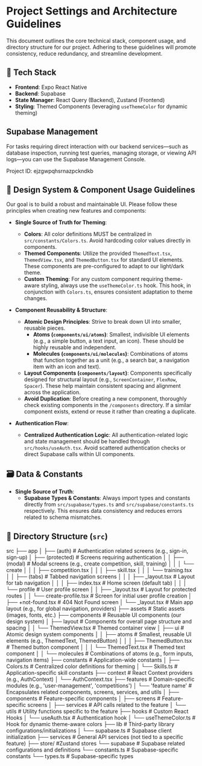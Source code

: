 # Project Settings and Architecture Guidelines

This document outlines the core technical stack, component usage, and directory structure for our project. Adhering to these guidelines will promote consistency, reduce redundancy, and streamline development.

## 🚀 Tech Stack

* **Frontend**: Expo React Native
* **Backend**: Supabase
* **State Manager**: React Query (Backend), Zustand (Frontend)
* **Styling**: Themed Components (leveraging `useThemeColor` for dynamic theming)

## Supabase Management
For tasks requiring direct interaction with our backend services—such as database inspection, running test queries, managing storage, or viewing API logs—you can use the Supabase Management Console.

Project ID: ejzgwpqhsrnazpckndkb

## 🎨 Design System & Component Usage Guidelines

Our goal is to build a robust and maintainable UI. Please follow these principles when creating new features and components:

* **Single Source of Truth for Theming**:
    * **Colors**: All color definitions MUST be centralized in `src/constants/Colors.ts`. Avoid hardcoding color values directly in components.
    * **Themed Components**: Utilize the provided `ThemedText.tsx`, `ThemedView.tsx`, and `ThemedButton.tsx` for standard UI elements. These components are pre-configured to adapt to our light/dark theme.
    * **Custom Theming**: For any custom component requiring theme-aware styling, always use the `useThemeColor.ts` hook. This hook, in conjunction with `Colors.ts`, ensures consistent adaptation to theme changes.

* **Component Reusability & Structure**:
    * **Atomic Design Principles**: Strive to break down UI into smaller, reusable pieces.
        * **Atoms (`components/ui/atoms`)**: Smallest, indivisible UI elements (e.g., a simple button, a text input, an icon). These should be highly reusable and independent.
        * **Molecules (`components/ui/molecules`)**: Combinations of atoms that function together as a unit (e.g., a search bar, a navigation item with an icon and text).
    * **Layout Components (`components/layout`)**: Components specifically designed for structural layout (e.g., `ScreenContainer`, `FlexRow`, `Spacer`). These help maintain consistent spacing and alignment across the application.
    * **Avoid Duplication**: Before creating a new component, thoroughly check existing components in the `/components` directory. If a similar component exists, extend or reuse it rather than creating a duplicate.
* **Authentication Flow**:
    * **Centralized Authentication Logic**: All authentication-related logic and state management should be handled through `src/hooks/useAuth.tsx`. Avoid scattered authentication checks or direct Supabase calls within UI components.

## 🗃️ Data & Constants

* **Single Source of Truth**:
    * **Supabase Types & Constants**: Always import types and constants directly from `src/supabase/types.ts` and `src/supabase/constants.ts` respectively. This ensures data consistency and reduces errors related to schema mismatches.

## 📂 Directory Structure (`src`)

src
├── app
│   ├── (auth)                     # Authentication related screens (e.g., sign-in, sign-up)
│   ├── (protected)                # Screens requiring authentication
│   │   ├── (modal)                # Modal screens (e.g., create competition, skill, training)
│   │   │   └── create
│   │   │       ├── competition.tsx
│   │   │       ├── skill.tsx
│   │   │       └── training.tsx
│   │   ├── (tabs)                 # Tabbed navigation screens
│   │   │   ├── _layout.tsx        # Layout for tab navigation
│   │   │   ├── index.tsx          # Home screen (default tab)
│   │   │   └── profile            # User profile screen
│   │   ├── _layout.tsx            # Layout for protected routes
│   │   └── create-profile.tsx     # Screen for initial user profile creation
│   ├── +not-found.tsx             # 404 Not Found screen
│   └── _layout.tsx                # Main app layout (e.g., for global navigation, providers)
├── assets                         # Static assets (images, fonts, etc.)
├── components                     # Reusable UI components (our design system)
│   ├── layout                     # Components for overall page structure and spacing
│   │   └── ThemedView.tsx         # Themed container view
│   ├── ui                         # Atomic design system components
│   │   ├── atoms                  # Smallest, reusable UI elements (e.g., ThemedText, ThemedButton)
│   │   │   ├── ThemedButton.tsx   # Themed button component
│   │   │   └── ThemedText.tsx     # Themed text component
│   │   └── molecules              # Combinations of atoms (e.g., form inputs, navigation items)
├── constants                      # Application-wide constants
│   ├── Colors.ts                  # Centralized color definitions for theming
│   └── Skills.ts                  # Application-specific skill constants
├── context                        # React Context providers (e.g., AuthContext)
│   └── AuthContext.tsx
├── features                       # Domain-specific modules (e.g., 'user-management', 'competitions')
│   └── 'feature name'             # Encapsulates related components, screens, services, and utils
│       ├── components             # Feature-specific components
│       ├── screens                # Feature-specific screens
│       ├── services               # API calls related to the feature
│       └── utils                  # Utility functions specific to the feature
├── hooks                          # Custom React Hooks
│   └── useAuth.tsx                # Authentication hook
│   └── useThemeColor.ts           # Hook for dynamic theme-aware colors
├── lib                            # Third-party library configurations/initializations
│   └── supabase.ts                # Supabase client initialization
├── services                       # General API services (not tied to a specific feature)
├── store/                #Zustand stores
└── supabase                       # Supabase related configurations and definitions
    └── constants.ts               # Supabase-specific constants
    └── types.ts               # Supabase-specific types